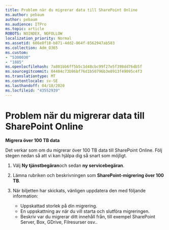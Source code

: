 ```yaml
---
title: Problem när du migrerar data till SharePoint Online
ms.author: pebaum
author: pebaum
ms.audience: ITPro
ms.topic: article
ROBOTS: NOINDEX, NOFOLLOW
localization_priority: Normal
ms.assetid: 686e8f18-b871-4dd2-864f-8562947ab583
ms.collection: Adm_O365
ms.custom:
- "5300030"
- "1885"
ms.openlocfilehash: 7a801bb6ff5b5c1d48cbc99f27e5f398dd76db5f
ms.sourcegitcommit: 04484c73b96bf76d1b50796b3e8913f49095c4f3
ms.translationtype: MT
ms.contentlocale: sv-SE
ms.lasthandoff: 04/18/2020
ms.locfileid: "43552939"
---
```

# <a name="issues-while-migrating-data-to-sharepoint-online"></a>Problem när du migrerar data till SharePoint Online

**Migrera över 100 TB data**

Det verkar som om du migrerar över 100 TB data till SharePoint Online. Följ stegen nedan så att vi kan hjälpa dig så snart som möjligt. 

1. Välj **Ny tjänstbegäran**och sedan **ny servicebegäran**. 
2. Lämna rubriken och beskrivningen som **SharePoint-migrering över 100 TB**.
3. När biljetten har skickats, vänligen uppdatera den med följande information: 

    - Uppskattad storlek på din migrering.
    - En uppskattning av när du vill starta och slutföra migreringen.
    - Beskriv var du migrerar ditt innehåll från, till exempel SharePoint Server, Box, GDrive, Filresurser osv..
